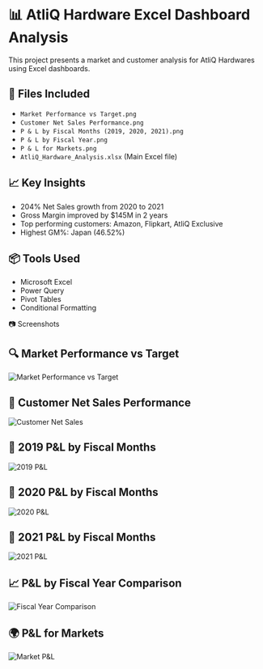 # 📊 AtliQ Hardware Excel Dashboard Analysis

This project presents a market and customer analysis for AtliQ Hardwares using Excel dashboards.

## 📁 Files Included
- `Market Performance vs Target.png`
- `Customer Net Sales Performance.png`
- `P & L by Fiscal Months (2019, 2020, 2021).png`
- `P & L by Fiscal Year.png`
- `P & L for Markets.png`
- `AtliQ_Hardware_Analysis.xlsx` (Main Excel file)

## 📈 Key Insights
- 204% Net Sales growth from 2020 to 2021
- Gross Margin improved by $145M in 2 years
- Top performing customers: Amazon, Flipkart, AtliQ Exclusive
- Highest GM%: Japan (46.52%)

## 📦 Tools Used
- Microsoft Excel
- Power Query
- Pivot Tables
- Conditional Formatting

📷 Screenshots

## 🔍 Market Performance vs Target
![Market Performance vs Target](Market_Performance_vs_Target.png)

## 👥 Customer Net Sales Performance
![Customer Net Sales](Customer_Net_Sales_Performance.png)

## 📆 2019 P&L by Fiscal Months
![2019 P&L](2019_PnL.png)

## 📆 2020 P&L by Fiscal Months
![2020 P&L](2020_PnL.png)

## 📆 2021 P&L by Fiscal Months
![2021 P&L](2021_PnL.png)

## 📈 P&L by Fiscal Year Comparison
![Fiscal Year Comparison](Fiscal_Year_Comparison.png)

## 🌍 P&L for Markets
![Market P&L](Market_PnL.png)
